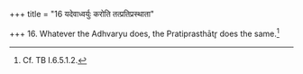 +++
title = "16 यदेवाध्वर्युः करोति तत्प्रतिप्रस्थाता"

+++
16. Whatever the Adhvaryu does, the Pratiprasthātr̥ does the same.[^1]  


[^1]: Cf. TB I.6.5.1.2.
